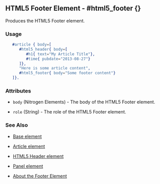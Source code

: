 <!-- dash: #html5_footer | Element | ###:Section -->



## HTML5 Footer Element - #html5_footer {}

  Produces the HTML5 Footer element.

### Usage

```erlang
   #article { body=[
      #html5_header{ body=[
         #h1{ text="My Article Title"},
         #time{ pubdate="2013-08-27"}
      ]},
      "Here is some article content",
      #html5_footer{ body="Some footer content"}
   ]}.

```

### Attributes

   * `body` (Nitrogen Elements) - The body of the HTML5 Footer element.

   * `role` (String) - The role of the HTML5 Footer element.

### See Also

 *  [Base element](./element_base.md)

 *  [Article element](article.md)

 *  [HTML5 Header element](html5_header.md)

 *  [Panel element](panel.md)

 *  [About the Footer Element](http://html5doctor.com/the-footer-element/)
